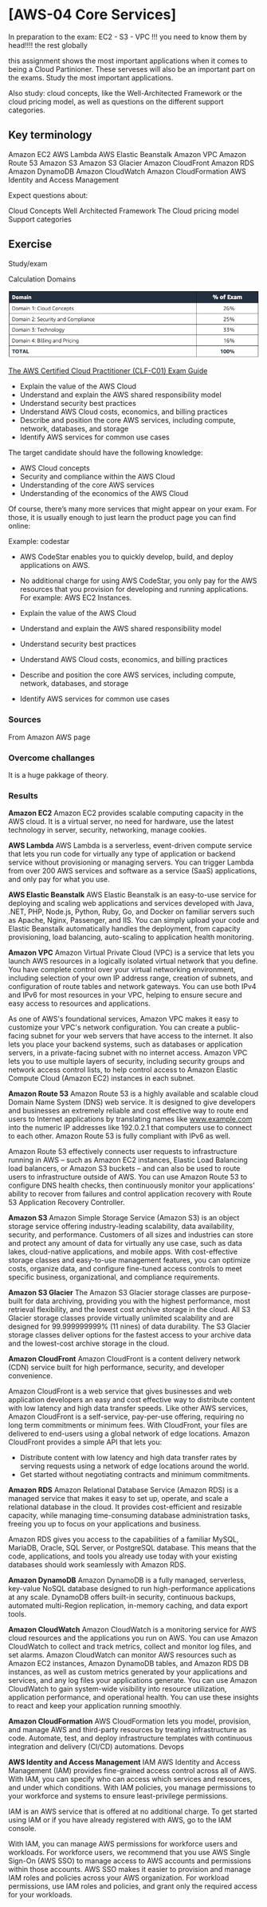# [AWS-04 Core Services]

In preparation to the exam: EC2 - S3 - VPC !!! you need to know them by head!!!!  the rest globally

this assignment shows the most important applications when it comes to being a Cloud Partinioner.  These serveses will also be an important part on the exams.  Study the most important applications. 

Also study: 
cloud concepts, like the Well-Architected Framework or the cloud pricing model, as well as questions on the different support categories.


## Key terminology

Amazon EC2
AWS Lambda
AWS Elastic Beanstalk
Amazon VPC
Amazon Route 53
Amazon S3
Amazon S3 Glacier
Amazon CloudFront
Amazon RDS
Amazon DynamoDB
Amazon CloudWatch
Amazon CloudFormation
AWS Identity and Access Management

Expect questions about: 

Cloud Concepts
Well Architected Framework
The Cloud pricing model
Support categories


## Exercise

Study/exam

Calculation Domains

![domain](../00_includes/Domain%20score.png)

[The AWS Certified Cloud Practitioner (CLF-C01) Exam Guide](https://d1.awsstatic.com/training-and-certification/docs-cloud-practitioner/AWS-Certified-Cloud-Practitioner_Exam-Guide.pdf)

- Explain the value of the AWS Cloud
- Understand and explain the AWS shared responsibility model
- Understand security best practices
- Understand AWS Cloud costs, economics, and billing practices
- Describe and position the core AWS services, including compute,       network, databases, and
storage
- Identify AWS services for common use cases

The target candidate should have the following knowledge:
- AWS Cloud concepts
- Security and compliance within the AWS Cloud
- Understanding of the core AWS services
- Understanding of the economics of the AWS Cloud

Of course, there’s many more services that might appear on your exam. For those, it is usually enough to just learn the product page you can find online: 

Example: codestar

- AWS CodeStar enables you to quickly develop, build, and deploy applications on AWS.

- No additional charge for using AWS CodeStar, you only pay for the AWS resources that you provision for developing and running applications. For example: AWS EC2 Instances.

- Explain the value of the AWS Cloud
- Understand and explain the AWS shared responsibility model
- Understand security best practices
- Understand AWS Cloud costs, economics, and billing practices
- Describe and position the core AWS services, including compute,       network, databases, and
storage
- Identify AWS services for common use cases


### Sources
From Amazon AWS page

### Overcome challanges
It is a huge pakkage of theory.

### Results

**Amazon EC2** 
Amazon EC2 provides scalable computing capacity in the AWS cloud.
It is a virtual server, no need for hardware, use the latest technology in server, security, networking, manage cookies. 

**AWS Lambda**
AWS Lambda is a serverless, event-driven compute service that lets you run code for virtually any type of application or backend service without provisioning or managing servers. You can trigger Lambda from over 200 AWS services and software as a service (SaaS) applications, and only pay for what you use.

**AWS Elastic Beanstalk**
AWS Elastic Beanstalk is an easy-to-use service for deploying and scaling web applications and services developed with Java, .NET, PHP, Node.js, Python, Ruby, Go, and Docker on familiar servers such as Apache, Nginx, Passenger, and IIS. You can simply upload your code and Elastic Beanstalk automatically handles the deployment, from capacity provisioning, load balancing, auto-scaling to application health monitoring.

**Amazon VPC**
Amazon Virtual Private Cloud (VPC) is a service that lets you launch AWS resources in a logically isolated virtual network that you define. You have complete control over your virtual networking environment, including selection of your own IP address range, creation of subnets, and configuration of route tables and network gateways. You can use both IPv4 and IPv6 for most resources in your VPC, helping to ensure secure and easy access to resources and applications.

As one of AWS's foundational services, Amazon VPC makes it easy to customize your VPC's network configuration. You can create a public-facing subnet for your web servers that have access to the internet. It also lets you place your backend systems, such as databases or application servers, in a private-facing subnet with no internet access. Amazon VPC lets you to use multiple layers of security, including security groups and network access control lists, to help control access to Amazon Elastic Compute Cloud (Amazon EC2) instances in each subnet.

**Amazon Route 53**
Amazon Route 53 is a highly available and scalable cloud Domain Name System (DNS) web service. It is designed to give developers and businesses an extremely reliable and cost effective way to route end users to Internet applications by translating names like www.example.com into the numeric IP addresses like 192.0.2.1 that computers use to connect to each other. Amazon Route 53 is fully compliant with IPv6 as well.

Amazon Route 53 effectively connects user requests to infrastructure running in AWS – such as Amazon EC2 instances, Elastic Load Balancing load balancers, or Amazon S3 buckets – and can also be used to route users to infrastructure outside of AWS. You can use Amazon Route 53 to configure DNS health checks, then continuously monitor your applications’ ability to recover from failures and control application recovery with Route 53 Application Recovery Controller.

**Amazon S3**
Amazon Simple Storage Service (Amazon S3) is an object storage service offering industry-leading scalability, data availability, security, and performance. Customers of all sizes and industries can store and protect any amount of data for virtually any use case, such as data lakes, cloud-native applications, and mobile apps. With cost-effective storage classes and easy-to-use management features, you can optimize costs, organize data, and configure fine-tuned access controls to meet specific business, organizational, and compliance requirements.

**Amazon S3 Glacier** 
The Amazon S3 Glacier storage classes are purpose-built for data archiving, providing you with the highest performance, most retrieval flexibility, and the lowest cost archive storage in the cloud. All S3 Glacier storage classes provide virtually unlimited scalability and are designed for 99.999999999% (11 nines) of data durability. The S3 Glacier storage classes deliver options for the fastest access to your archive data and the lowest-cost archive storage in the cloud.

**Amazon CloudFront**
Amazon CloudFront is a content delivery network (CDN) service built for high performance, security, and developer convenience.

Amazon CloudFront is a web service that gives businesses and web application developers an easy and cost effective way to distribute content with low latency and high data transfer speeds. Like other AWS services, Amazon CloudFront is a self-service, pay-per-use offering, requiring no long term commitments or minimum fees. With CloudFront, your files are delivered to end-users using a global network of edge locations.
Amazon CloudFront provides a simple API that lets you:
- Distribute content with low latency and high data transfer rates by serving requests using a network of edge locations around the world.
- Get started without negotiating contracts and minimum commitments.

**Amazon RDS**
Amazon Relational Database Service (Amazon RDS) is a managed service that makes it easy to set up, operate, and scale a relational database in the cloud. It provides cost-efficient and resizable capacity, while managing time-consuming database administration tasks, freeing you up to focus on your applications and business.

Amazon RDS gives you access to the capabilities of a familiar MySQL, MariaDB, Oracle, SQL Server, or PostgreSQL database. This means that the code, applications, and tools you already use today with your existing databases should work seamlessly with Amazon RDS.


**Amazon DynamoDB**
Amazon DynamoDB is a fully managed, serverless, key-value NoSQL database designed to run high-performance applications at any scale. DynamoDB offers built-in security, continuous backups, automated multi-Region replication, in-memory caching, and data export tools.

**Amazon CloudWatch**
Amazon CloudWatch is a monitoring service for AWS cloud resources and the applications you run on AWS. You can use Amazon CloudWatch to collect and track metrics, collect and monitor log files, and set alarms. Amazon CloudWatch can monitor AWS resources such as Amazon EC2 instances, Amazon DynamoDB tables, and Amazon RDS DB instances, as well as custom metrics generated by your applications and services, and any log files your applications generate. You can use Amazon CloudWatch to gain system-wide visibility into resource utilization, application performance, and operational health. You can use these insights to react and keep your application running smoothly.

**Amazon CloudFormation**
AWS CloudFormation lets you model, provision, and manage AWS and third-party resources by treating infrastructure as code.
Automate, test, and deploy infrastructure templates with continuous integration and delivery (CI/CD) automations. Devops

**AWS Identity and Access Management** IAM
AWS Identity and Access Management (IAM) provides fine-grained access control across all of AWS. With IAM, you can specify who can access which services and resources, and under which conditions. With IAM policies, you manage permissions to your workforce and systems to ensure least-privilege permissions.

IAM is an AWS service that is offered at no additional charge. To get started using IAM or if you have already registered with AWS, go to the IAM console.

With IAM, you can manage AWS permissions for workforce users and workloads. For workforce users, we recommend that you use AWS Single Sign-On (AWS SSO) to manage access to AWS accounts and permissions within those accounts. AWS SSO makes it easier to provision and manage IAM roles and policies across your AWS organization. For workload permissions, use IAM roles and policies, and grant only the required access for your workloads.

